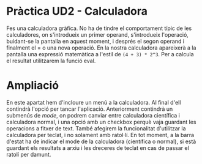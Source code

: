 # Pràctica UD2 - Calculadora

Fes una calculadora gràfica. No ha de tindre el comportament típic de les calculadores, on s'introdueix un primer operand, s'introdueix l'operació, buidant-se la pantalla en aquest moment, i després el segon operand i finalment el = o una nova operació. En la nostra calculadora apareixerà a la pantalla una expressió matemàtica a l'estil de `(4 + 3) * 2^3`. Per a calcula el resultat utilitzarem la funció eval.

# Ampliació

En este apartat hem d'incloure un menú a la calculadora. Al final d'ell contindrà l'opció per tancar l'aplicació. Anteriorment contindrà un submenús de *mode*, on podrem canviar entre calculadora científica i calculadora normal, i una opció amb un checkbox perquè vaja guardant les operacions a fitxer de text. També afegirem la funcionalitat d'utilitzar la calculadora per teclat, i no  solament amb ratol·lí. En tot moment, a la barra d'estat ha de indicar el mode de la calculadora (científica o normal), si està guardant els resultats a arxiu i les dreceres de teclat en cas de passar el ratolí per damunt.